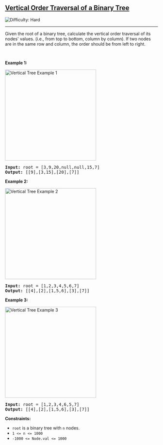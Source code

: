 <h2><a href="https://leetcode.com/problems/vertical-order-traversal-of-a-binary-tree/">Vertical Order Traversal of a Binary Tree</a></h2>
<img src="https://img.shields.io/badge/Difficulty-Hard-red" alt="Difficulty: Hard" />
<hr>

<p>Given the root of a binary tree, calculate the vertical order traversal of its nodes' values. (i.e., from top to bottom, column by column). If two nodes are in the same row and column, the order should be from left to right.</p>

<p>&nbsp;</p>

<p><strong class="example">Example 1:</strong></p>
<img alt="Vertical Tree Example 1" src="https://assets.leetcode.com/uploads/2021/01/29/vtree1.jpg" style="width:300px; height:auto;" />
<pre>
<strong>Input:</strong> root = [3,9,20,null,null,15,7]
<strong>Output:</strong> [[9],[3,15],[20],[7]]
</pre>

<p><strong class="example">Example 2:</strong></p>
<img alt="Vertical Tree Example 2" src="https://assets.leetcode.com/uploads/2021/01/29/vtree2.jpg" style="width:300px; height:auto;" />
<pre>
<strong>Input:</strong> root = [1,2,3,4,5,6,7]
<strong>Output:</strong> [[4],[2],[1,5,6],[3],[7]]
</pre>

<p><strong class="example">Example 3:</strong></p>
<img alt="Vertical Tree Example 3" src="https://assets.leetcode.com/uploads/2021/01/29/vtree3.jpg" style="width:300px; height:auto;" />
<pre>
<strong>Input:</strong> root = [1,2,3,4,6,5,7]
<strong>Output:</strong> [[4],[2],[1,5,6],[3],[7]]
</pre>

<p><strong>Constraints:</strong></p>
<ul>
  <li><code>root</code> is a binary tree with <code>n</code> nodes.</li>
  <li><code>1 &lt;= n &lt;= 1000</code></li>
  <li><code>-1000 &lt;= Node.val &lt;= 1000</code></li>
</ul>
